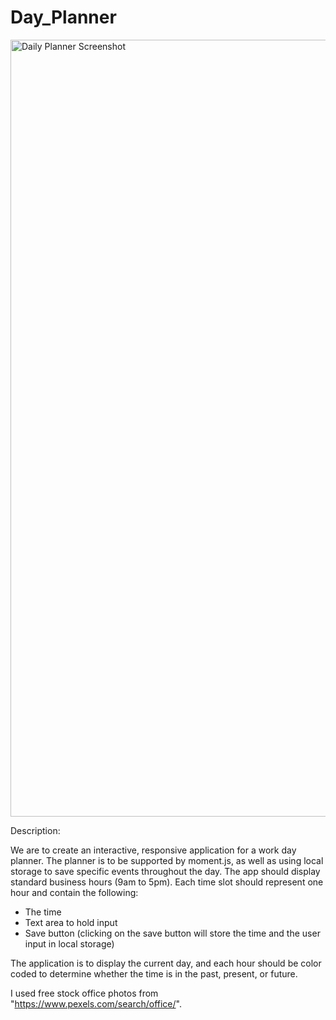 # Day_Planner

<img width="1243" alt="Daily Planner Screenshot" src="https://user-images.githubusercontent.com/62081345/85958333-cc13ba80-b962-11ea-992c-8ecdffa98039.png">


Description:

We are to create an interactive, responsive application for a work day planner. The planner is to be supported by moment.js, as well as using local storage to save specific events throughout the day. The app should display standard business hours (9am to 5pm). Each time slot should represent one hour and contain the following:

- The time
- Text area to hold input
- Save button (clicking on the save button will store the time and the user input in local storage)

The application is to display the current day, and each hour should be color coded to determine whether the time is in the past, present, or future.  

I used free stock office photos from "https://www.pexels.com/search/office/". 
